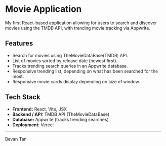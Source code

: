 # Movie Application

My first React-based application allowing for users to search and discover movies using the TMDB API, with trending movie tracking via Appwrite.

## Features

- Search for movies using TheMovieDataBase(TMDB) API.
- List of movies sorted by release date (newest first).
- Tracks trending search queries in an Appwrite database.
- Responsive trending list, depending on what has been searched for the most.
- Responsive movie cards display depending on size of window.

## Tech Stack

- **Frontend:** React, Vite, JSX
- **Backend / API:** TMDB API (TheMovieDataBase)
- **Database:** Appwrite (tracks trending searches)
- **Deployment:** Vercel

---
Bevan Tan